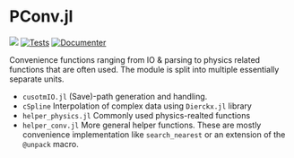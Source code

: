 # PConv.jl

[![](https://img.shields.io/badge/docs-dev-blue.svg)](https://lukasgrunwald.github.io/PConv.jl/)
[![Tests](https://github.com/lukasgrunwald/PConv.jl/actions/workflows/CI.yml/badge.svg)](https://github.com/lukasgrunwald/PConv.jl/actions/workflows/CI.yml)
[![Documenter](https://github.com/lukasgrunwald/PConv.jl/actions/workflows/Documenter.yml/badge.svg)](https://github.com/lukasgrunwald/PConv.jl/actions/workflows/Documenter.yml)

Convenience functions ranging from IO & parsing to physics related functions that are often used. The module is split into multiple essentially separate units.

- `cusotmIO.jl` (Save)-path generation and handling.
- `cSpline` Interpolation of complex data using `Dierckx.jl` library
- `helper_physics.jl` Commonly used physics-realted functions
- `helper_conv.jl` More general helper functions. These are mostly convenience implementation like `search_nearest` or an extension of the `@unpack` macro.
